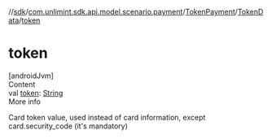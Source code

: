 //[sdk](../../../../index.md)/[com.unlimint.sdk.api.model.scenario.payment](../../index.md)/[TokenPayment](../index.md)/[TokenData](index.md)/[token](token.md)



# token  
[androidJvm]  
Content  
val [token](token.md): [String](https://kotlinlang.org/api/latest/jvm/stdlib/kotlin/-string/index.html)  
More info  


Card token value, used instead of card information, except card.security_code (it's mandatory)

  



